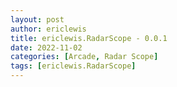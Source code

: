 ```yaml
---
layout: post
author: ericlewis
title: ericlewis.RadarScope - 0.0.1
date: 2022-11-02
categories: [Arcade, Radar Scope]
tags: [ericlewis.RadarScope]
---
```


